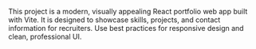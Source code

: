 <!-- Use this file to provide workspace-specific custom instructions to Copilot. For more details, visit https://code.visualstudio.com/docs/copilot/copilot-customization#_use-a-githubcopilotinstructionsmd-file -->

This project is a modern, visually appealing React portfolio web app built with Vite. It is designed to showcase skills, projects, and contact information for recruiters. Use best practices for responsive design and clean, professional UI.

